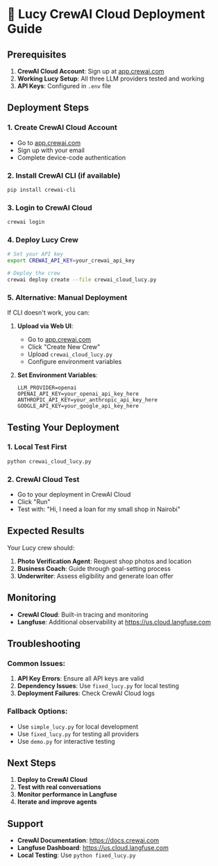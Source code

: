 # 🚀 Lucy CrewAI Cloud Deployment Guide

## Prerequisites

1. **CrewAI Cloud Account**: Sign up at [app.crewai.com](https://app.crewai.com)
2. **Working Lucy Setup**: All three LLM providers tested and working
3. **API Keys**: Configured in `.env` file

## Deployment Steps

### 1. Create CrewAI Cloud Account
- Go to [app.crewai.com](https://app.crewai.com)
- Sign up with your email
- Complete device-code authentication

### 2. Install CrewAI CLI (if available)
```bash
pip install crewai-cli
```

### 3. Login to CrewAI Cloud
```bash
crewai login
```

### 4. Deploy Lucy Crew
```bash
# Set your API key
export CREWAI_API_KEY=your_crewai_api_key

# Deploy the crew
crewai deploy create --file crewai_cloud_lucy.py
```

### 5. Alternative: Manual Deployment
If CLI doesn't work, you can:

1. **Upload via Web UI**:
   - Go to [app.crewai.com](https://app.crewai.com)
   - Click "Create New Crew"
   - Upload `crewai_cloud_lucy.py`
   - Configure environment variables

2. **Set Environment Variables**:
   ```
   LLM_PROVIDER=openai
   OPENAI_API_KEY=your_openai_api_key_here
   ANTHROPIC_API_KEY=your_anthropic_api_key_here
   GOOGLE_API_KEY=your_google_api_key_here
   ```

## Testing Your Deployment

### 1. Local Test First
```bash
python crewai_cloud_lucy.py
```

### 2. CrewAI Cloud Test
- Go to your deployment in CrewAI Cloud
- Click "Run"
- Test with: "Hi, I need a loan for my small shop in Nairobi"

## Expected Results

Your Lucy crew should:
1. **Photo Verification Agent**: Request shop photos and location
2. **Business Coach**: Guide through goal-setting process
3. **Underwriter**: Assess eligibility and generate loan offer

## Monitoring

- **CrewAI Cloud**: Built-in tracing and monitoring
- **Langfuse**: Additional observability at https://us.cloud.langfuse.com

## Troubleshooting

### Common Issues:
1. **API Key Errors**: Ensure all API keys are valid
2. **Dependency Issues**: Use `fixed_lucy.py` for local testing
3. **Deployment Failures**: Check CrewAI Cloud logs

### Fallback Options:
- Use `simple_lucy.py` for local development
- Use `fixed_lucy.py` for testing all providers
- Use `demo.py` for interactive testing

## Next Steps

1. **Deploy to CrewAI Cloud**
2. **Test with real conversations**
3. **Monitor performance in Langfuse**
4. **Iterate and improve agents**

## Support

- **CrewAI Documentation**: https://docs.crewai.com
- **Langfuse Dashboard**: https://us.cloud.langfuse.com
- **Local Testing**: Use `python fixed_lucy.py` 